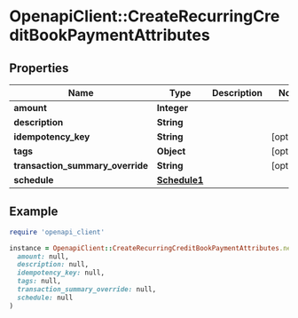 # OpenapiClient::CreateRecurringCreditBookPaymentAttributes

## Properties

| Name | Type | Description | Notes |
| ---- | ---- | ----------- | ----- |
| **amount** | **Integer** |  |  |
| **description** | **String** |  |  |
| **idempotency_key** | **String** |  | [optional] |
| **tags** | **Object** |  | [optional] |
| **transaction_summary_override** | **String** |  | [optional] |
| **schedule** | [**Schedule1**](Schedule1.md) |  |  |

## Example

```ruby
require 'openapi_client'

instance = OpenapiClient::CreateRecurringCreditBookPaymentAttributes.new(
  amount: null,
  description: null,
  idempotency_key: null,
  tags: null,
  transaction_summary_override: null,
  schedule: null
)
```

